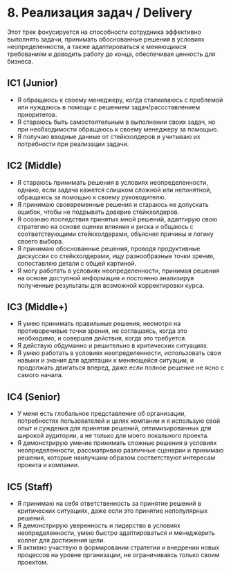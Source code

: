 # 8. Реализация задач / Delivery

Этот трек фокусируется на способности сотрудника эффективно выполнять задачи, принимать обоснованные решения в условиях неопределенности, а также адаптироваться к меняющимся требованиям и доводить работу до конца, обеспечивая ценность для бизнеса.

## IC1 (Junior)
- Я обращаюсь к своему менеджеру, когда сталкиваюсь с проблемой или нуждаюсь в помощи с решением задач/рассставлением приоритетов.
- Я стараюсь быть самостоятельным в выполнении своих задач, но при необходимости обращаюсь к своему менеджеру за помощью.
- Я получаю вводные данные от стейкхолдеров и учитываю их потребности при реализации задачи.

## IC2 (Middle)
- Я стараюсь принимать решения в условиях неопределенности, однако, если задача кажется слишком сложной или непонятной, обращаюсь за помощью к своему руководителю.
- Я принимаю своевременные решения и стараюсь не допускать ошибок, чтобы не подрывать доверие стейкхолдеров.
- Я осознаю последствия принятых мной решений, адаптирую свою стратегию на основе оценки влияния и риска и общаюсь с соответствующими стейкхолдерами, объясняя причины и логику своего выбора.
- Я принимаю обоснованные решения, проводя продуктивные дискуссии со стейкхолдерами, ищу разнообразные точки зрения, сопоставляю детали с общей картиной.
- Я могу работать в условиях неопределенности, принимая решения на основе доступной информации и постоянно анализируя полученные результаты для возможной корректировки курса.

## IC3 (Middle+)
- Я умею принимать правильные решения, несмотря на противоречивые точки зрения, не соглашаясь, когда это необходимо, и совершая действия, когда это требуется.
- Я действую обдуманно и решительно в критических ситуациях.
- Я умею работать в условиях неопределенности, использовать свои навыки и знания для адаптации к меняющейся ситуации, и продолжать двигаться вперед, даже если полное решение не ясно с самого начала.

## IC4 (Senior)
- У меня есть глобальное представление об организации, потребностях пользователей и целях компании и я использую свой опыт и суждения для принятия решений, оптимизированных для широкой аудитории, а не только для моего локального проекта.
- Я демонстрирую умение принимать сложные решения в условиях неопределенности, рассматриваю различные сценарии и принимаю решения, которые наилучшим образом соответствуют интересам проекта и компании.

## IC5 (Staff)
- Я принимаю на себя ответственность за принятие решений в критических ситуациях, даже если это принятие непопулярных решений.
- Я демонстрирую уверенность и лидерство в условиях неопределенности, умею быстро адаптироваться и менеджерить коллег для достижения цели.
- Я активно участвую в формировании стратегии и внедрении новых процессов на уровне организации, не ограничиваясь только своим проектом. 